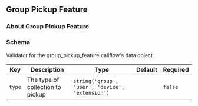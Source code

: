 ## Group Pickup Feature

### About Group Pickup Feature

### Schema

Validator for the group_pickup_feature callflow's data object

Key | Description | Type | Default | Required
--- | ----------- | ---- | ------- | --------
`type` | The type of collection to pickup | `string('group', 'user', 'device', 'extension')` |   | `false`
